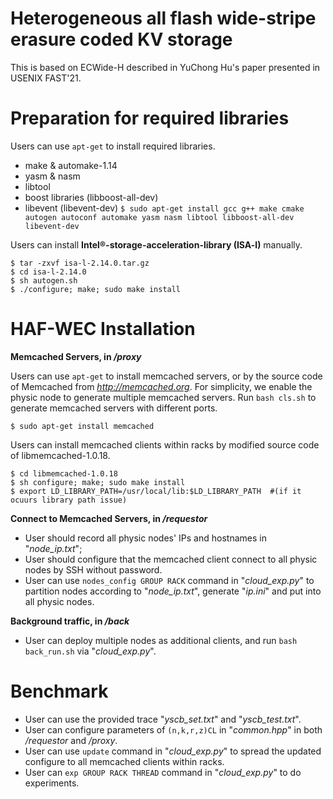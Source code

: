 Heterogeneous all flash wide-stripe erasure coded KV storage
=====

This is based on ECWide-H described in YuChong Hu's paper presented in USENIX FAST'21. 

Preparation for required libraries
====

Users can use `apt-get` to install required libraries.

 - make & automake-1.14
 - yasm & nasm
 - libtool
 - boost libraries (libboost-all-dev)
 - libevent (libevent-dev)
`$ sudo apt-get install gcc g++ make cmake autogen autoconf automake yasm nasm libtool libboost-all-dev libevent-dev`

Users can install **Intel®-storage-acceleration-library (ISA-l)** manually.

    $ tar -zxvf isa-l-2.14.0.tar.gz
    $ cd isa-l-2.14.0
    $ sh autogen.sh
    $ ./configure; make; sudo make install


HAF-WEC Installation
====

**Memcached Servers, in */proxy***

Users can use `apt-get` to install memcached servers, or by the source code of Memcached from *http://memcached.org*.
For simplicity, we enable the physic node to generate multiple memcached servers. Run `bash cls.sh` to generate memcached servers with different ports.

    $ sudo apt-get install memcached

Users can install memcached clients within racks by modified source code of libmemcached-1.0.18.

	$ cd libmemcached-1.0.18
    $ sh configure; make; sudo make install
    $ export LD_LIBRARY_PATH=/usr/local/lib:$LD_LIBRARY_PATH  #(if it ocuurs library path issue)

**Connect to Memcached Servers, in */requestor***
-	User should record all physic nodes' IPs and hostnames in "*node_ip.txt*";
-	User should configure that the memcached client connect to all physic nodes by SSH without password.
-	User can use `nodes_config GROUP RACK` command in "*cloud_exp.py*" to partition nodes according to "*node_ip.txt*", generate "*ip.ini*" and put into all physic nodes.

**Background traffic, in */back***
- User can deploy multiple nodes as additional clients, and run `bash back_run.sh` via "*cloud_exp.py*".

Benchmark
====
-	User can use the provided trace "*yscb_set.txt*" and "*yscb_test.txt*".
-	User can configure parameters of `(n,k,r,z)CL` in "*common.hpp*" in both */requestor* and */proxy*.
-	User can use `update` command in "*cloud_exp.py*" to spread the updated configure to all memcached clients within racks.
-	User can `exp GROUP RACK THREAD` command in "*cloud_exp.py*" to do experiments.

